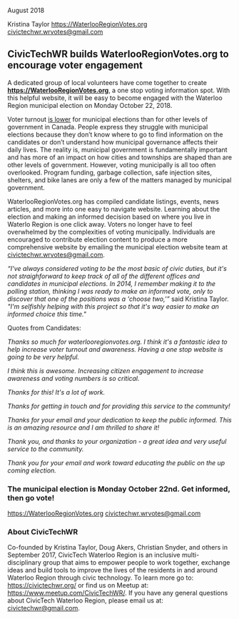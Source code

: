 August 2018

Kristina Taylor
https://WaterlooRegionVotes.org
[civictechwr.wrvotes@gmail.com](mailto:civictechwr.wrvotes@gmail.com)

## CivicTechWR builds WaterlooRegionVotes.org to encourage voter engagement

A dedicated group of local volunteers have come together to create **https://WaterlooRegionVotes.org**, a one stop voting information spot. With this helpful website, it will be easy to become engaged with the Waterloo Region municipal election on Monday October 22, 2018.

Voter turnout [is lower](https://www150.statcan.gc.ca/n1/pub/89-640-x/2009001/tab/tab3-1-eng.htm) for municipal elections than for other levels of government in Canada. People express they struggle with municipal elections because they don’t know where to go to find information on the candidates or don’t understand how municipal governance affects their daily lives. The reality is, municipal government is fundamentally important and has more of an impact on how cities and townships are shaped than are other levels of government. However, voting municipally is all too often overlooked. Program funding, garbage collection, safe injection sites, shelters, and bike lanes are only a few of the matters managed by municipal government. 

WaterlooRegionVotes.org has compiled candidate listings, events, news articles, and more into one easy to navigate website.  Learning about the election and making an informed decision based on where you live in Waterlo Region is one click away. Voters no longer have to feel overwhelmed by the complexities of voting municipally. Individuals are encouraged to contribute election content to produce a more comprehensive website by emailing the municipal election website team at [civictechwr.wrvotes@gmail.com](mailto:civictechwr.wrvotes@gmail.com).

*“I've always considered voting to be the most basic of civic duties, but it's not straighforward to keep track of all of the different offices and candidates in municipal elections. In 2014, I remember making it to the polling station, thinking I was ready to make an informed vote, only to discover that one of the positions was a 'choose two,'”* said Kristina Taylor. *"I'm selfishly helping with this project so that it's way easier to make an informed choice this time."* 

Quotes from Candidates:

*Thanks so much for waterlooregionvotes.org. I think it's a fantastic idea to help increase voter turnout and awareness. Having a one stop website is going to be very helpful.*

*I think this is awesome. Increasing citizen engagement to increase awareness and voting numbers is so critical.*

*Thanks for this! It's a lot of work.*

*Thanks for getting in touch and for providing this service to the community!*

*Thanks for your email and your dedication to keep the public informed. This is an amazing resource and I am thrilled to share it!*

*Thank you, and thanks to your organization - a great idea and very useful service to the community.*

*Thank you for your email and work toward educating the public on the up coming election.*

### The municipal election is Monday October 22nd. Get informed, then go vote!
https://WaterlooRegionVotes.org
[civictechwr.wrvotes@gmail.com](mailto:civictechwr.wrvotes@gmail.com)

### About CivicTechWR

Co-founded by Kristina Taylor, Doug Akers, Christian Snyder, and others in September 2017, CivicTech Waterloo Region is an inclusive multi-disciplinary group that aims to empower people to work together, exchange ideas and build tools to improve the lives of the residents in and around Waterloo Region through civic technology. To learn more go to: https://civictechwr.org/ or find us on Meetup at: https://www.meetup.com/CivicTechWR/. If you have any general questions about CivicTech Waterloo Region, please email us at: [civictechwr@gmail.com](mailto:civictechwr@gmail.com).
